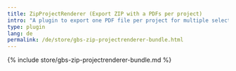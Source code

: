 ```yaml
---
title: ZipProjectRenderer (Export ZIP with a PDFs per project)
intro: "A plugin to export one PDF file per project for multiple selected projects."
type: plugin
lang: de
permalink: /de/store/gbs-zip-projectrenderer-bundle.html
---
```


{% include store/gbs-zip-projectrenderer-bundle.md %}
